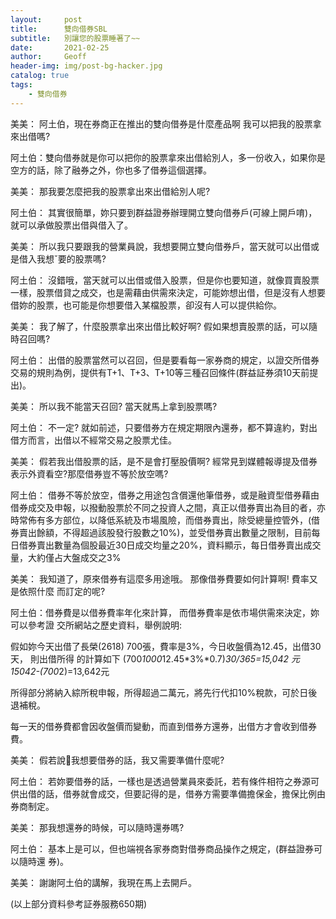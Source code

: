 ```yaml
---
layout:     post
title:      雙向借券SBL
subtitle:   別讓您的股票睡著了~~
date:       2021-02-25
author:     Geoff
header-img: img/post-bg-hacker.jpg
catalog: true
tags:
    - 雙向借券
---
```


美美： 阿土伯，現在券商正在推出的雙向借券是什麼產品啊
我可以把我的股票拿來出借嗎?

阿土伯：雙向借券就是你可以把你的股票拿來出借給別人，多一份收入，如果你是空方的話，除了融券之外，你也多了借券這個選擇。

美美： 那我要怎麼把我的股票拿出來出借給別人呢?

阿土伯： 其實很簡單，妳只要到群益證券辦理開立雙向借券戶(可線上開戶唷)，就可以承做股票出借與借入了。

美美： 所以我只要跟我的營業員說，我想要開立雙向借券戶，當天就可以出借或是借入我想ˇ要的股票嗎?

阿土伯： 沒錯哦，當天就可以出借或借入股票，但是你也要知道，就像買賣股票一樣，股票借貸之成交，也是需藉由供需來決定，可能妳想出借，但是沒有人想要借妳的股票，也可能是你想要借入某檔股票，卻沒有人可以提供給你。

美美： 我了解了，什麼股票拿出來出借比較好啊? 假如果想賣股票的話，可以隨時召回嗎?

阿土伯： 出借的股票當然可以召回，但是要看每一家券商的規定，以證交所借券交易的規則為例，提供有T+1、T+3、T+10等三種召回條件(群益証券須10天前提出)。

美美： 所以我不能當天召回? 當天就馬上拿到股票嗎?

阿土伯： 不一定? 就如前述，只要借券方在規定期限內還券，都不算違約，對出借方而言，出借以不經常交易之股票尤佳。

美美： 假若我出借股票的話，是不是會打壓股價啊? 經常見到媒體報導提及借券表示外資看空?那麼借券豈不等於放空嗎?

阿土伯： 借券不等於放空，借券之用途包含償還他筆借券，或是融資型借券藉由借券成交及申報，以撥動股票於不同之投資人之間，真正以借券賣出為目的者，亦時常佈有多方部位，以降低系統及市場風險，而借券賣出，除受總量控管外，(借券賣出餘額，不得超過該股發行股數之10%)，並受借券賣出數量之限制，目前每日借券賣出數量為個股最近30日成交均量之20%，資料顯示，每日借券賣出成交量，大約僅占大盤成交之3%


美美： 我知道了，原來借券有這麼多用途哦。  那像借券費要如何計算啊! 費率又是依照什麼 而訂定的呢?

阿土伯：借券費是以借券費率年化來計算， 而借券費率是依市場供需來決定，妳可以參考證 交所網站之歷史資料，舉例說明:

假如妳今天出借了長榮(2618) 700張，費率是3%，今日收盤價為12.45，出借30天，
則出借所得 的計算如下
 (700*1000*12.45*3%*0.7)*30/365=15,042 元
 15042-(700*2)=13,642元

所得部分將納入綜所稅申報，所得超過二萬元，將先行代扣10%稅款，可於日後退補稅。

每一天的借券費都會因收盤價而變動，而直到借券方還券，出借方才會收到借券費。

美美： 假若說􀇴我想要借券的話，我又需要準備什麼呢?

阿土伯： 若妳要借券的話，一樣也是透過營業員來委託，若有條件相符之券源可供出借的話，借券就會成交，但要記得的是，借券方需要準備擔保金，擔保比例由券商制定。

美美： 那我想還券的時候，可以隨時還券嗎?

阿土伯： 基本上是可以，但也端視各家券商對借券商品操作之規定，(群益證券可以隨時還  券)。

美美： 謝謝阿土伯的講解，我現在馬上去開戶。

(以上部分資料參考証券服務650期)
